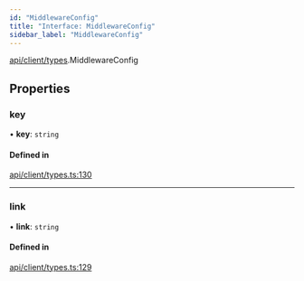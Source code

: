 ```yaml
---
id: "MiddlewareConfig"
title: "Interface: MiddlewareConfig"
sidebar_label: "MiddlewareConfig"
---
```


[api/client/types](../../../../../modules/API/Client/Types/Types.md).MiddlewareConfig

## Properties

### key

• **key**: `string`

#### Defined in

[api/client/types.ts:130](https://github.com/PolymeshAssociation/polymesh-sdk/blob/654b99c8d/src/api/client/types.ts#L130)

___

### link

• **link**: `string`

#### Defined in

[api/client/types.ts:129](https://github.com/PolymeshAssociation/polymesh-sdk/blob/654b99c8d/src/api/client/types.ts#L129)
